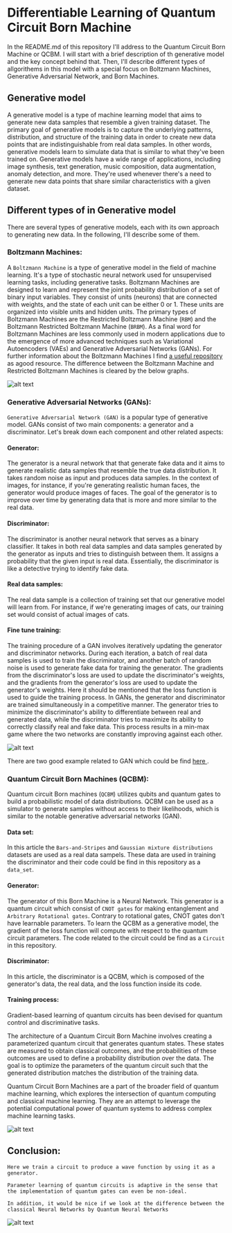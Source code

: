 # Differentiable Learning of Quantum Circuit Born Machine
In the README.md of this repository I'll address to the Quantum Circuit Born Machine or QCBM. I will start with a brief description of th generative model and the key concept behind that. Then, I'll describe different types of allgorithems in this model with a special focus on Boltzmann Machines, Generative Adversarial Network, and Born Machines.

## Generative model 
A generative model is a type of machine learning model that aims to generate new data samples that resemble a given training dataset. The primary goal of generative models is to capture the underlying patterns, distribution, and structure of the training data in order to create new data points that are indistinguishable from real data samples. In other words, generative models learn to simulate data that is similar to what they've been trained on.
Generative models have a wide range of applications, including image synthesis, text generation, music composition, data augmentation, anomaly detection, and more. They're used whenever there's a need to generate new data points that share similar characteristics with a given dataset.

## Different types of in Generative model
There are several types of generative models, each with its own approach to generating new data. In the following, I'll describe some of them.

### Boltzmann Machines: 
A `Boltzmann Machine` is a type of generative model in the field of machine learning. It's a type of stochastic neural network used for unsupervised learning tasks, including generative tasks. Boltzmann Machines are designed to learn and represent the joint probability distribution of a set of binary input variables. They consist of units (neurons) that are connected with weights, and the state of each unit can be either 0 or 1. These units are organized into visible units and hidden units. The primary types of Boltzmann Machines are the Restricted Boltzmann Machine (`RBM`) and the Boltzmann Restricted Boltzmann Machine (`BRBM`). As a final word for Boltzmann Machines are less commonly used in modern applications due to the emergence of more advanced techniques such as Variational Autoencoders (VAEs) and Generative Adversarial Networks (GANs). For further information about the Boltzmann Machines I find <a href="https://github.com/yell/boltzmann-machines" target="_blank"> a useful repository </a>as agood resource. The difference between the Boltzmann Machine and Restricted Boltzmann Machines is cleared by the below graphs. 

![alt text](https://github.com/mehrankhosrojerdi/Quantum_Machine_Learning/blob/main/Boltzmann_Machine.jpg?raw=true)

### Generative Adversarial Networks (GANs):
`Generative Adversarial Network (GAN)` is a popular type of generative model. GANs consist of two main components: a generator and a discriminator. Let's break down each component and other related aspects:

#### Generator: 
The generator is a neural network that that generate fake data and it aims to generate realistic data samples that resemble the true data distribution. It takes random noise as input and produces data samples. In the context of images, for instance, if you're generating realistic human faces, the generator would produce images of faces. The goal of the generator is to improve over time by generating data that is more and more similar to the real data.

#### Discriminator: 
The discriminator is another neural network that serves as a binary classifier. It takes in both real data samples and data samples generated by the generator as inputs and tries to distinguish between them. It assigns a probability that the given input is real data. Essentially, the discriminator is like a detective trying to identify fake data.

#### Real data samples: 
The real data sample is a collection of training set that our generative model will learn from. For instance, if we're generating images of cats, our training set would consist of actual images of cats.

#### Fine tune training: 
The training procedure of a GAN involves iteratively updating the generator and discriminator networks. During each iteration, a batch of real data samples is used to train the discriminator, and another batch of random noise is used to generate fake data for training the generator. The gradients from the discriminator's loss are used to update the discriminator's weights, and the gradients from the generator's loss are used to update the generator's weights. Here it should be mentioned that the loss function is used to guide the training process. In GANs, the generator and discriminator are trained simultaneously in a competitive manner. The generator tries to minimize the discriminator's ability to differentiate between real and generated data, while the discriminator tries to maximize its ability to correctly classify real and fake data. This process results in a min-max game where the two networks are constantly improving against each other.

![alt text](https://github.com/mehrankhosrojerdi/Quantum_Machine_Learning/blob/main/gans_gfg.jpg?raw=true)  

There are two good example related to GAN which could be find <a href="https://realpython.com/generative-adversarial-networks/" target="_blank"> here </a>.

### Quantum Circuit Born Machines (QCBM):
Quantum circuit Born machines (`QCBM`) utilizes qubits and quantum gates to build a probabilistic model of data distributions. QCBM can be used as a simulator to generate samples without access to their likelihoods, which is similar to the notable generative adversarial networks (GAN).

#### Data set:
In this article the `Bars-and-Stripes` and `Gaussian mixture distributions` datasets are used as a real data sampels. These data are used in training the discriminator and their code could be find in this repository as a `data_set`.

#### Generator: 
The generator of this Born Machine is a Neural Network. This generator is a quantum circuit which consist of `CNOT gates` for making entanglement and `Arbitrary Rotational gates`. Contrary to rotational gates, CNOT gates don't have learnable parameters. To learn the QCBM as a generative model, the gradient of the loss function will compute with respect to the quantum circuit parameters. The code related to the circuit could be find as a `Circuit` in this repository.

#### Discriminator:
In this article, the discriminator is a QCBM, which is composed of the generator's data, the real data, and the loss function inside its code. 

#### Training process:
Gradient-based learning of quantum circuits has been devised for quantum control and discriminative tasks.

The architecture of a Quantum Circuit Born Machine involves creating a parameterized quantum circuit that generates quantum states. These states are measured to obtain classical outcomes, and the probabilities of these outcomes are used to define a probability distribution over the data. The goal is to optimize the parameters of the quantum circuit such that the generated distribution matches the distribution of the training data.

Quantum Circuit Born Machines are a part of the broader field of quantum machine learning, which explores the intersection of quantum computing and classical machine learning. They are an attempt to leverage the potential computational power of quantum systems to address complex machine learning tasks.
  
![alt text](https://github.com/mehrankhosrojerdi/Quantum_Machine_Learning/blob/main/qcbm.png?raw=true)
  
## Conclusion:
`Here we train a circuit to produce a wave function by using it as a generator.`  
  
`Parameter learning of quantum circuits is adaptive in the sense that the implementation of quantum gates can even be non-ideal.`  
  
`In addition, it would be nice if we look at the difference between the classical Neural Networks by Quantum Neural Networks`
   
 ![alt text](https://github.com/mehrankhosrojerdi/Quantum_Machine_Learning/blob/main/ClassicalNN_vs_QuantumNN.jpg?raw=true)  

